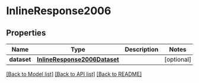 # InlineResponse2006

## Properties
Name | Type | Description | Notes
------------ | ------------- | ------------- | -------------
**dataset** | [**InlineResponse2006Dataset**](InlineResponse2006Dataset.md) |  | [optional] 

[[Back to Model list]](../README.md#documentation-for-models) [[Back to API list]](../README.md#documentation-for-api-endpoints) [[Back to README]](../README.md)


